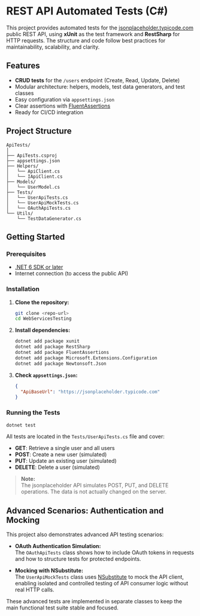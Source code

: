 
# REST API Automated Tests (C#)

This project provides automated tests for the [jsonplaceholder.typicode.com](https://jsonplaceholder.typicode.com) public REST API, using **xUnit** as the test framework and **RestSharp** for HTTP requests. The structure and code follow best practices for maintainability, scalability, and clarity.

## Features

- **CRUD tests** for the `/users` endpoint (Create, Read, Update, Delete)
- Modular architecture: helpers, models, test data generators, and test classes
- Easy configuration via `appsettings.json`
- Clear assertions with [FluentAssertions](https://fluentassertions.com/)
- Ready for CI/CD integration

## Project Structure

```
ApiTests/
│
├── ApiTests.csproj
├── appsettings.json
├── Helpers/
│   └── ApiClient.cs
│   └── IApiClient.cs
├── Models/
│   └── UserModel.cs
├── Tests/
│   └── UserApiTests.cs
│   └── UserApiMockTests.cs
│   └── OAuthApiTests.cs
└── Utils/
    └── TestDataGenerator.cs
```

## Getting Started

### Prerequisites

- [.NET 6 SDK or later](https://dotnet.microsoft.com/download)
- Internet connection (to access the public API)

### Installation

1. **Clone the repository:**
    ```bash
    git clone <repo-url>
    cd WebServicesTesting
    ```

2. **Install dependencies:**
    ```bash
    dotnet add package xunit
    dotnet add package RestSharp
    dotnet add package FluentAssertions
    dotnet add package Microsoft.Extensions.Configuration
    dotnet add package Newtonsoft.Json
    ```

3. **Check `appsettings.json`:**
    ```json
    {
      "ApiBaseUrl": "https://jsonplaceholder.typicode.com"
    }
    ```

### Running the Tests

```bash
dotnet test
```

All tests are located in the `Tests/UserApiTests.cs` file and cover:

- **GET**: Retrieve a single user and all users
- **POST**: Create a new user (simulated)
- **PUT**: Update an existing user (simulated)
- **DELETE**: Delete a user (simulated)

> **Note:**  
> The jsonplaceholder API simulates POST, PUT, and DELETE operations. The data is not actually changed on the server.

## Advanced Scenarios: Authentication and Mocking

This project also demonstrates advanced API testing scenarios:

- **OAuth Authentication Simulation:**  
  The `OAuthApiTests` class shows how to include OAuth tokens in requests and how to structure tests for protected endpoints.

- **Mocking with NSubstitute:**  
  The `UserApiMockTests` class uses [NSubstitute](https://nsubstitute.github.io/) to mock the API client, enabling isolated and controlled testing of API consumer logic without real HTTP calls.

These advanced tests are implemented in separate classes to keep the main functional test suite stable and focused.
